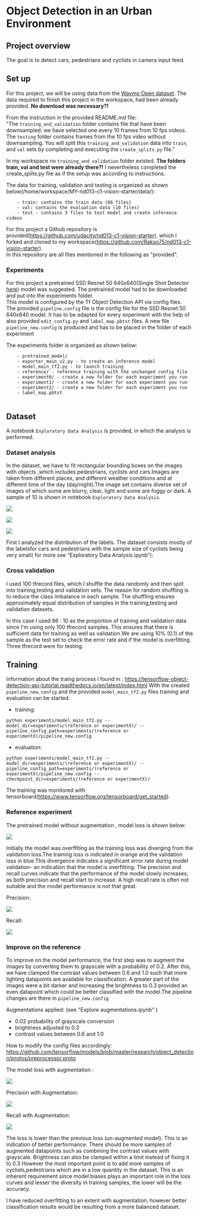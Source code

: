 # Object Detection in an Urban Environment

## Project overview
The goal is to detect cars, pedestrians and cyclists in camera input feed.  

## Set up

For this project, we will be using data from the [Waymo Open dataset](https://waymo.com/open/).
The data required to finish this project in the workspace, had been already provided. **No download was necessary?!**  

From the instruction in the provided README.md file:  
"The `training_and_validation` folder contains file that have been downsampled: we have selected one every 10 frames from 10 fps videos.  The `testing` folder contains frames from the 10 fps video without downsampling. You will split this `training_and_validation` data into `train`, and `val` sets by completing and executing the `create_splits.py` file."  

In my workspace no `training_and_validation` folder existed. **The folders train, val and test were already there?!**
I nevertheless completed the create_splits.py file as if the setup was according to instructions.  
  
The data for training, validation and testing is organized as shown below(/home/workspace/MY-nd013-c1-vision-starter/data/):
```
    - train: contains the train data (86 files)
    - val: contains the evaluation data (10 files)
    - test - contains 3 files to test model and create inference videos
```
For this project a Github repository is provided(https://github.com/udacity/nd013-c1-vision-starter), which I forked and cloned to my workspace(https://github.com/Rakso75/nd013-c1-vision-starter).  
In this repository are all files mentioned  in the following as  "provided".  

### Experiments

For this project a pretrained SSD Resnet 50 640x640(Single Shot Detector  [here](https://arxiv.org/pdf/1512.02325.pdf)) model was suggested.
The pretrained model had to be downloaded and put into the experiments folder.  
This model is configured by the Tf Object Detection API via config files.  
The provided `pipeline.config` file is the config file for the SSD Resnet 50 640x640 model.
 It has to be adapted for every experiment with the help of also provided `edit_config.py` and `label_map.pbtxt` files. 
 A new file `pipeline_new.config` is produced and has to be placed in the folder of each experiment  
 
The experiments folder is organized as shown below:
```
    - pretrained_model/
    - exporter_main_v2.py - to create an inference model
    - model_main_tf2.py - to launch training
    - reference/ - reference training with the unchanged config file
    - experiment0/ - create a new folder for each experiment you run
    - experiment1/ - create a new folder for each experiment you run
    - experiment2/ - create a new folder for each experiment you run
    - label_map.pbtxt
    
```

## Dataset
A notebook `Exploratory Data Analysis`  is provided, in which the analysis is performed.  

### Dataset analysis
In the dataset, we have to fit rectangular bounding boxes on the images with objects ,which includes pedestrians, cyclists and cars.Images are taken from different places, and different weather conditions and at different time of the day (day/night).The image set contains diverse set of images of which some are blurry, clear, light and some are foggy or dark. A sample of 10 is shown in notebook `Exploratory Data Analysis`.  

![](images/10-random-images-9_night.png.jpg)  

![](images/10-random-images-10_foggy.png)  

![](images/10_random-images_contrast_1.png)  

First I analyzed the distribution of the labels. The dataset consists mostly of the labelsfor cars and pedestrians with the sample size of cyclists being very small(  for more see “Exploratory Data Analysis.ipynb”):


### Cross validation
I used 100 tfrecord files, which I shuffle the data randomly and then split into training,testing and validation sets. The reason for random shuffling is to reduce the class imbalance in each sample. The shuffling ensures approximately equal distribution of samples in the training,testing and validation datasets.

In this case I used 86 : 10 as the proportion of training and validation data since I'm using only 100 tfrecord samples. This ensures that there is sufficient data for training as well as validation.We are using 10% (0.1) of the sample as the test set to check the error rate and if the model is overfitting. Three tfrecord were for testing.

## Training
Information about the traing process I found in : https://tensorflow-object-detection-api-tutorial.readthedocs.io/en/latest/index.html 
With the created `pipeline_new.config`  and the provided `model_main_tf2.py` files training and evaluation can be started.

* training:
```
python experiments/model_main_tf2.py --model_dir=experiments/(reference or experimentX)/ --pipeline_config_path=experiments/(reference or experimentX)/pipeline_new.config
```
* evaluation:
```
python experiments/model_main_tf2.py --model_dir=experiments/(reference or experimentX)/ --pipeline_config_path=experiments/(reference or experimentX)/pipeline_new.config --checkpoint_dir=experiments/(reference or experimentX)/
```
The training was monitored with  tensorboard(https://www.tensorflow.org/tensorboard/get_started).  

### Reference experiment
The pretrained model  without augmentation , model loss is shown below:  

![](images/Tensorboard_reference_Scalars.jpg)

Initially the model was overffiting as the training loss was diverging from the validation loss.The training loss is indicated in orange and the validation loss in blue.This divergence indicates a significant error rate during model validation- an indication that the model is overfitting.
The precision and recall curves indicate that the performance of the model slowly increases, as both precision and recall start to increase. A high recall rate is often not suitable and the model performance is not that great.  

Precision:  

![](images/Tensorboard_reference_Precision.jpg)  

Recall:  

![](images/Tensorboard_reference_Recall.jpg) 


### Improve on the reference
To improve on the model performance, the first step was to augment the images by converting them to grayscale with a probability of 0.2. After this, we have clamped the contrast values between 0.6 and 1.0 such that more lighting datapoints are available for classification. A greater part of the images were a bit darker and increasing the brightness to 0.3 provided an even datapoint which could be better classified with the model.The pipeline changes are there in ```pipeline_new.config```

Augmentations applied: (see "Explore augmentations.ipynb" )

- 0.02 probability of grayscale conversion
- brightness adjusted to 0.3
- contrast values between 0.6 and 1.0  
  
How to modify the config files accordingly: https://github.com/tensorflow/models/blob/master/research/object_detection/protos/preprocessor.proto
  

The model loss with augmentation :  

![](images/Tensorboard_experiment1_Scalars.jpg)

Precision with Augmentation:  

![](images/Tensorboard_experiment1_Precision.jpg)  

Recall with Augmentation:

![](images/Tensorboard_experiment1_Recall.jpg)  

The loss is lower than the previous loss (un-augmented model). This is an indication of better performance. There should be more samples of augmented datapoints such as
combining the contrast values with grayscale. Brightness can also be clamped within a limit instead of fixing it to 0.3
However the most important point is to add more samples of cyclists,pedestrians which are in a low quantity in the dataset. This is an inherent requirement since model biases plays an important role in the loss curves and lesser the diversity in training samples, the lower will be the accuracy. 

I have reduced overfitting to an extent with augmentation, however better classification results would be resulting from a more balanced dataset.



